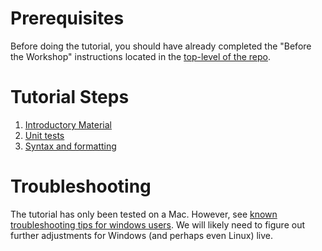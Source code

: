 
# Prerequisites 

Before doing the tutorial, you should have already completed the "Before the Workshop" instructions located in the [top-level of the repo](./index.md).

# Tutorial Steps

1. [Introductory Material](./steps/1-intro.md)
2. [Unit tests](./steps/2-unit-tests.md)
3. [Syntax and formatting](./steps/3-syntax-and-formatting.md)

# Troubleshooting

The tutorial has only been tested on a Mac.   However, see [known troubleshooting tips for windows users](./troubleshooting.md). We will likely need to figure out further adjustments for Windows (and perhaps even Linux) live.  


